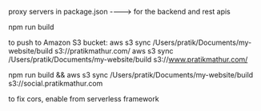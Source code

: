 proxy servers in package.json ----> for the backend and rest apis

npm run build

to push to Amazon S3 bucket:
aws s3 sync /Users/pratik/Documents/my-website/build s3://pratikmathur.com/
aws s3 sync /Users/pratik/Documents/my-website/build s3://www.pratikmathur.com/


npm run build && aws s3 sync /Users/pratik/Documents/my-website/build s3://social.pratikmathur.com


to fix cors,
enable from serverless framework